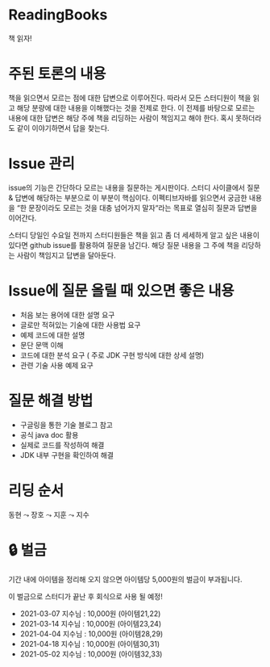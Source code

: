 # ReadingBooks
책 읽자!

# 주된 토론의 내용
책을 읽으면서 모르는 점에 대한 답변으로 이루어진다. 따라서 모든 스터디원이 책을 읽고 해당 분량에 대한 내용을 이해했다는 것을 전제로 한다. 이 전제를 바탕으로 모르는 내용에 대한 답변은 해당 주에 책을 리딩하는 사람이 책임지고 해야 한다. 혹시 못하더라도 같이 이야기하면서 답을 찾는다.

# Issue 관리
issue의 기능은 간단하다 모르는 내용을 질문하는 게시판이다. 스터디 사이클에서 질문 & 답변에 해당하는 부분으로 이 부분이 핵심이다. 이펙티브자바를 읽으면서 궁금한 내용을 “한 문장이라도 모르는 것을 대충 넘어가지 말자“라는 목표로 열심히 질문과 답변을 이어간다.

스터디 당일인 수요일 전까지 스터디원들은 책을 읽고 좀 더 세세하게 알고 싶은 내용이 있다면 github issue를 활용하여 질문을 남긴다. 해당 질문 내용을 그 주에 책을 리당하는 사람이 책임지고 답변을 달아둔다. 


# Issue에 질문 올릴 때 있으면 좋은 내용
- 처음 보는 용어에 대한 설명 요구
- 글로만 적혀있는 기술에 대한 사용법 요구
- 예제 코드에 대한 설명
- 문단 문맥 이해
- 코드에 대한 분석 요구 ( 주로 JDK 구현 방식에 대한 상세 설명)
- 관련 기술 사용 예제 요구

# 질문 해결 방법
- 구글링을 통한 기술 블로그 참고
- 공식 java doc 활용
- 실제로 코드를 작성하여 해결
- JDK 내부 구현을 확인하여 해결

# 리딩 순서

동현 ⤳ 장호 ⤳ 지훈 ⤳ 지수 

# 🔒 벌금

기간 내에 아이템을 정리해 오지 않으면 아이템당 5,000원의 벌금이 부과됩니다.

이 벌금으로 스터디가 끝난 후 회식으로 사용 될 예정!

- 2021-03-07 지수님 : 10,000원 (아이템21,22)
- 2021-03-14 지수님 : 10,000원 (아이템23,24)
- 2021-04-04 지수님 : 10,000원 (아이템28,29)
- 2021-04-18 지수님 : 10,000원 (아이템30,31)
- 2021-05-02 지수님 : 10,000원 (아이템32,33)